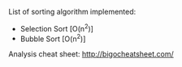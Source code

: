 List of sorting algorithm implemented:

- Selection Sort [O(n<sup>2</sup>)]
- Bubble Sort [O(n<sup>2</sup>)]

Analysis cheat sheet: http://bigocheatsheet.com/
